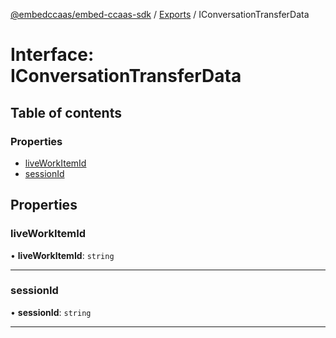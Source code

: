 [@embedccaas/embed-ccaas-sdk](../README.md) / [Exports](../modules.md) / IConversationTransferData

# Interface: IConversationTransferData

## Table of contents

### Properties

-   [liveWorkItemId](IConversationTransferData.md#liveworkitemid)
-   [sessionId](IConversationTransferData.md#sessionid)

## Properties

### liveWorkItemId

• **liveWorkItemId**: `string`



---

### sessionId

• **sessionId**: `string`



---
